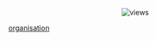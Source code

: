 <p align="center">                   
  <img src="https://count.getloli.com/get/@Nxyi?theme=rule34" alt="views" /><br>
</p>

<a href = "https://github.com/orgs/Dark-Developments/repositories" style="text-align:center">organisation</a>
